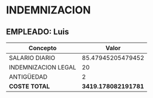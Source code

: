 # INDEMNIZACION
## EMPLEADO: Luis

| Concepto                | Valor                  |
|-------------------------|------------------------|
| SALARIO DIARIO          | 85.47945205479452                     |
| INDEMNIZACION LEGAL     | 20                     |
| ANTIGÜEDAD              | 2                     |
| **COSTE TOTAL**         | **3419.178082191781**                 |
